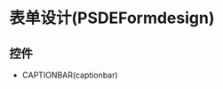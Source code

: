 # 表单设计(PSDEFormdesign)  <!-- {docsify-ignore-all} -->






## 控件
  * CAPTIONBAR(captionbar)


<script>
 const { createApp } = Vue
  createApp({
    data() {
      return {
        message: '!'
      }
    }
  }).use(ElementPlus).mount('#app')
</script>